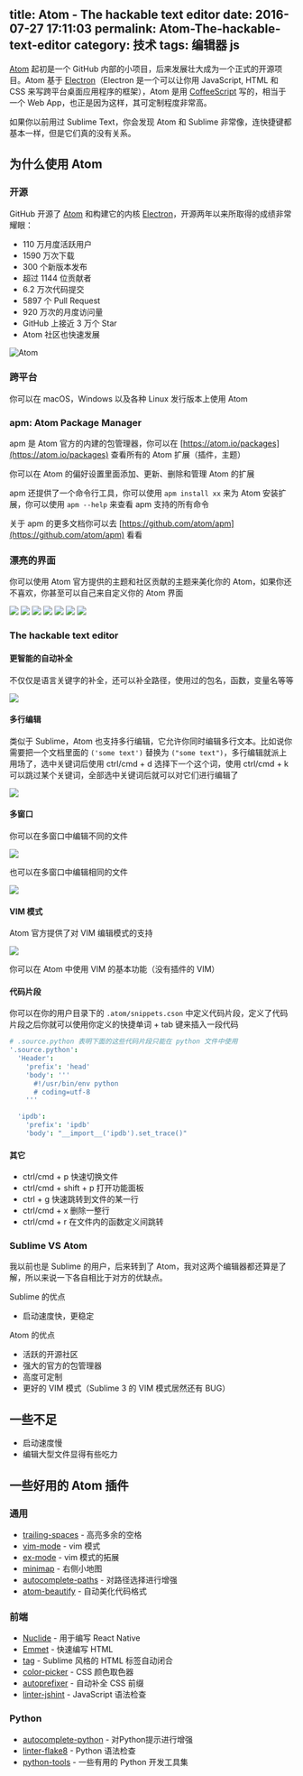 title: Atom - The hackable text editor
date: 2016-07-27 17:11:03
permalink: Atom-The-hackable-text-editor
category: 技术
tags: 编辑器 js
---


[Atom](https://github.com/atom/atom) 起初是一个 GitHub 内部的小项目，后来发展壮大成为一个正式的开源项目。Atom 基于 [Electron](https://github.com/electron/electron)（Electron 是一个可以让你用 JavaScript, HTML 和 CSS 来写跨平台桌面应用程序的框架），Atom 是用 [CoffeeScript](http://coffeescript.org) 写的，相当于一个 Web App，也正是因为这样，其可定制程度非常高。

如果你以前用过 Sublime Text，你会发现 Atom 和 Sublime 非常像，连快捷键都基本一样，但是它们真的没有关系。


## 为什么使用 Atom

### 开源
GitHub 开源了 [Atom](https://github.com/atom/atom) 和构建它的内核 [Electron](https://github.com/electron/electron)，开源两年以来所取得的成绩非常耀眼：

* 110 万月度活跃用户
* 1590 万次下载
* 300 个新版本发布
* 超过 1144 位贡献者
* 6.2 万次代码提交
* 5897 个 Pull Request
* 920 万次的月度访问量
* GitHub 上接近 3 万个 Star
* Atom 社区也快速发展

![Atom](http://img.l.jifangcheng.com/atom-2.png)

<!-- more -->

### 跨平台
你可以在 macOS，Windows 以及各种 Linux 发行版本上使用 Atom

### apm: Atom Package Manager
apm 是 Atom 官方的内建的包管理器，你可以在 [https://atom.io/packages](https://atom.io/packages) 查看所有的 Atom 扩展（插件，主题）

你可以在 Atom 的偏好设置里面添加、更新、删除和管理 Atom 的扩展

apm 还提供了一个命令行工具，你可以使用 `apm install xx` 来为 Atom 安装扩展，你可以使用 `apm --help` 来查看 apm 支持的所有命令

关于 apm 的更多文档你可以去 [https://github.com/atom/apm](https://github.com/atom/apm) 看看

### 漂亮的界面
你可以使用 Atom 官方提供的主题和社区贡献的主题来美化你的 Atom，如果你还不喜欢，你甚至可以自己来自定义你的 Atom 界面

![](http://img.l.jifangcheng.com/atom-5.png)
![](http://img.l.jifangcheng.com/atom-6.png)
![](http://img.l.jifangcheng.com/atom-7.png)
![](http://img.l.jifangcheng.com/atom-8.png)
![](http://img.l.jifangcheng.com/atom-9.png)
![](http://img.l.jifangcheng.com/atom-10.png)
![](http://img.l.jifangcheng.com/atom-11.png)

### The hackable text editor

#### 更智能的自动补全
不仅仅是语言关键字的补全，还可以补全路径，使用过的包名，函数，变量名等等

![](http://img.l.jifangcheng.com/atom-3.png)

#### 多行编辑
类似于 Sublime，Atom 也支持多行编辑，它允许你同时编辑多行文本。比如说你需要把一个文档里面的 `('some text')` 替换为 `("some text")`，多行编辑就派上用场了，选中关键词后使用 ctrl/cmd + d 选择下一个这个词，使用 ctrl/cmd + k 可以跳过某个关键词，全部选中关键词后就可以对它们进行编辑了

![](http://img.l.jifangcheng.com/atom-4.png)

#### 多窗口
你可以在多窗口中编辑不同的文件

![](http://img.l.jifangcheng.com/atom-13.png)

也可以在多窗口中编辑相同的文件

![](http://img.l.jifangcheng.com/atom-14.png)

#### VIM 模式
Atom 官方提供了对 VIM 编辑模式的支持

![](http://img.l.jifangcheng.com/atom-12.png)

你可以在 Atom 中使用 VIM 的基本功能（没有插件的 VIM）

#### 代码片段
你可以在你的用户目录下的 `.atom/snippets.cson` 中定义代码片段，定义了代码片段之后你就可以使用你定义的快捷单词 + tab 键来插入一段代码

```cson
# .source.python 表明下面的这些代码片段只能在 python 文件中使用
'.source.python':
  'Header':
    'prefix': 'head'
    'body': '''
      #!/usr/bin/env python
      # coding=utf-8
    '''

  'ipdb':
    'prefix': 'ipdb'
    'body': "__import__('ipdb').set_trace()"
```


#### 其它
* ctrl/cmd + p 快速切换文件
* ctrl/cmd + shift + p 打开功能面板
* ctrl + g 快速跳转到文件的某一行
* ctrl/cmd + x 删除一整行
* ctrl/cmd + r 在文件内的函数定义间跳转


### Sublime VS Atom
我以前也是 Sublime 的用户，后来转到了 Atom，我对这两个编辑器都还算是了解，所以来说一下各自相比于对方的优缺点。

Sublime 的优点

* 启动速度快，更稳定


Atom 的优点

* 活跃的开源社区
* 强大的官方的包管理器
* 高度可定制
* 更好的 VIM 模式（Sublime 3 的 VIM 模式居然还有 BUG）

## 一些不足
* 启动速度慢
* 编辑大型文件显得有些吃力

## 一些好用的 Atom 插件
### 通用
* [trailing-spaces](https://atom.io/packages/trailing-spaces) - 高亮多余的空格
* [vim-mode](https://atom.io/packages/vim-mode) - vim 模式
* [ex-mode](https://atom.io/packages/ex-mode) - vim 模式的拓展
* [minimap](https://atom.io/packages/minimap) - 右侧小地图
* [autocomplete-paths](https://atom.io/packages/autocomplete-paths) - 对路径选择进行增强
* [atom-beautify](https://atom.io/packages/atom-beautify) - 自动美化代码格式

### 前端
* [Nuclide](http://nuclide.io) - 用于编写 React Native
* [Emmet](https://atom.io/packages/emmet) - 快速编写 HTML
* [tag](https://atom.io/packages/tag) - Sublime 风格的 HTML 标签自动闭合
* [color-picker](https://atom.io/packages/color-picker) - CSS 颜色取色器
* [autoprefixer](https://atom.io/packages/autoprefixer) - 自动补全 CSS 前缀
* [linter-jshint](https://atom.io/packages/linter-jshint) - JavaScript 语法检查

### Python
* [autocomplete-python](https://atom.io/packages/autocomplete-python) - 对Python提示进行增强
* [linter-flake8](https://atom.io/packages/linter-flake8) - Python 语法检查
* [python-tools](https://atom.io/packages/python-tools) - 一些有用的 Python 开发工具集

